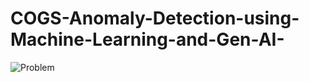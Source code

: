 # COGS-Anomaly-Detection-using-Machine-Learning-and-Gen-AI-

![Problem](https://raw.githubusercontent.com/WilfredoLandaverde/COGS-Anomaly-Detection-using-Machine-Learning-and-Gen-AI-/blob/75b9e424fc655e7ab0c6dfcce6da0e87e1cdfc90/images/Problem_Statement.png)
